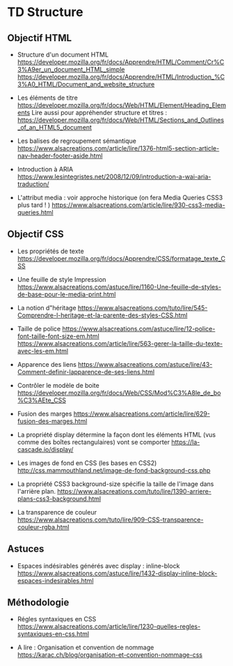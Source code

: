 # TD Structure

## Objectif HTML

- Structure d'un document HTML
  https://developer.mozilla.org/fr/docs/Apprendre/HTML/Comment/Cr%C3%A9er_un_document_HTML_simple
  https://developer.mozilla.org/fr/docs/Apprendre/HTML/Introduction_%C3%A0_HTML/Document_and_website_structure

- Les éléments de titre
  https://developer.mozilla.org/fr/docs/Web/HTML/Element/Heading_Elements
  Lire aussi pour appréhender structure et titres : https://developer.mozilla.org/fr/docs/Web/HTML/Sections_and_Outlines_of_an_HTML5_document

- Les balises de regroupement sémantique
  https://www.alsacreations.com/article/lire/1376-html5-section-article-nav-header-footer-aside.html

- Introduction à ARIA
  https://www.lesintegristes.net/2008/12/09/introduction-a-wai-aria-traduction/

- L'attribut media : voir approche historique (on fera Media Queries CSS3 plus tard ! )
  https://www.alsacreations.com/article/lire/930-css3-media-queries.html

## Objectif CSS

- Les propriétés de texte
  https://developer.mozilla.org/fr/docs/Apprendre/CSS/formatage_texte_CSS

- Une feuille de style Impression
  https://www.alsacreations.com/astuce/lire/1160-Une-feuille-de-styles-de-base-pour-le-media-print.html

- La notion d"héritage
  https://www.alsacreations.com/tuto/lire/545-Comprendre-l-heritage-et-la-parente-des-styles-CSS.html

- Taille de police
  https://www.alsacreations.com/astuce/lire/12-police-font-taille-font-size-em.html
  https://www.alsacreations.com/article/lire/563-gerer-la-taille-du-texte-avec-les-em.html

- Apparence des liens
  https://www.alsacreations.com/astuce/lire/43-Comment-definir-lapparence-de-ses-liens.html

- Contrôler le modèle de boite
  https://developer.mozilla.org/fr/docs/Web/CSS/Mod%C3%A8le_de_bo%C3%AEte_CSS

- Fusion des marges
  https://www.alsacreations.com/article/lire/629-fusion-des-marges.html

- La propriété display détermine la façon dont les éléments HTML (vus comme des boîtes rectangulaires) vont se comporter
  https://la-cascade.io/display/

- Les images de fond en CSS (les bases en CSS2)
  http://css.mammouthland.net/image-de-fond-background-css.php

- La propriété CSS3 background-size spécifie la taille de l'image dans l'arrière plan.
  https://www.alsacreations.com/tuto/lire/1390-arriere-plans-css3-background.html

- La transparence de couleur
  https://www.alsacreations.com/tuto/lire/909-CSS-transparence-couleur-rgba.html

## Astuces

- Espaces indésirables générés avec display : inline-block
  https://www.alsacreations.com/astuce/lire/1432-display-inline-block-espaces-indesirables.html

## Méthodologie

- Régles syntaxiques en CSS
  https://www.alsacreations.com/article/lire/1230-quelles-regles-syntaxiques-en-css.html

- A lire : Organisation et convention de nommage
  https://karac.ch/blog/organisation-et-convention-nommage-css
